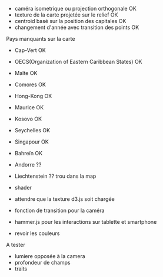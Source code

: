 

- caméra isometrique ou projection orthogonale OK
- texture de la carte projetée sur le relief OK
- centroid basé sur la position des capitales OK
- changement d'année avec transition des points OK

Pays manquants sur la carte 
- Cap-Vert OK
- OECS(Organization of Eastern Caribbean States) OK
- Malte OK
- Comores OK
- Hong-Kong OK
- Maurice OK
- Kosovo OK
- Seychelles OK
- Singapour OK
- Bahreïn OK
- Andorre ??
- Liechtenstein ?? trou dans la map 


- shader
- attendre que la texture d3.js soit chargée
- fonction de transition pour la caméra
- hammer.js pour les interactions sur tablette et smartphone
- revoir les couleurs




A tester
- lumiere opposée à la camera
- profondeur de champs
- traits
